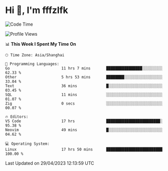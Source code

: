 # Hi 👋, I'm fffzlfk

<!--START_SECTION:waka-->
![Code Time](http://img.shields.io/badge/Code%20Time-184%20hrs%2042%20mins-blue)

![Profile Views](http://img.shields.io/badge/Profile%20Views-0-blue)

📊 **This Week I Spent My Time On** 

```text
🕑︎ Time Zone: Asia/Shanghai

💬 Programming Languages: 
Go                       11 hrs 7 mins       ████████████████░░░░░░░░░   62.33 % 
Other                    5 hrs 53 mins       ████████░░░░░░░░░░░░░░░░░   33.04 % 
Text                     36 mins             █░░░░░░░░░░░░░░░░░░░░░░░░   03.45 % 
SQL                      11 mins             ░░░░░░░░░░░░░░░░░░░░░░░░░   01.07 % 
Zig                      0 secs              ░░░░░░░░░░░░░░░░░░░░░░░░░   00.07 % 

🔥 Editors: 
VS Code                  17 hrs              ████████████████████████░   95.38 % 
Neovim                   49 mins             █░░░░░░░░░░░░░░░░░░░░░░░░   04.62 % 

💻 Operating System: 
Linux                    17 hrs 50 mins      █████████████████████████   100.00 % 
```


 Last Updated on 29/04/2023 12:13:59 UTC
<!--END_SECTION:waka-->
